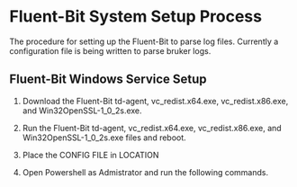# Fluent-Bit System Setup Process

The procedure for setting up the Fluent-Bit to parse log files.  Currently a configuration file is being written to parse bruker logs.

## Fluent-Bit Windows Service Setup

1. Download the Fluent-Bit td-agent, vc_redist.x64.exe, vc_redist.x86.exe, and Win32OpenSSL-1_0_2s.exe.

2. Run the Fluent-Bit td-agent, vc_redist.x64.exe, vc_redist.x86.exe, and Win32OpenSSL-1_0_2s.exe files and reboot.

3. Place the CONFIG FILE in LOCATION

4. Open Powershell as Admistrator and run the following commands. ` `

